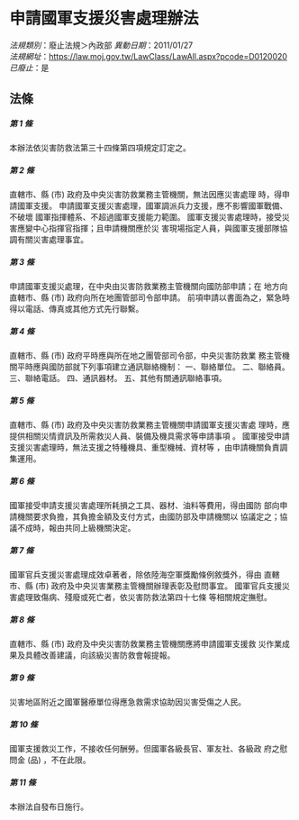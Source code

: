 # 申請國軍支援災害處理辦法

*法規類別*：廢止法規＞內政部
*異動日期*：2011/01/27  
*法規網址*：https://law.moj.gov.tw/LawClass/LawAll.aspx?pcode=D0120020
*已廢止*：是


## 法條
##### 第 1 條
本辦法依災害防救法第三十四條第四項規定訂定之。


##### 第 2 條
直轄市、縣 (市) 政府及中央災害防救業務主管機關，無法因應災害處理
時，得申請國軍支援。
申請國軍支援災害處理，國軍調派兵力支援，應不影響國軍戰備、不破壞
國軍指揮體系、不超過國軍支援能力範圍。
國軍支援災害處理時，接受災害應變中心指揮官指揮；且申請機關應於災
害現場指定人員，與國軍支援部隊協調有關災害處理事宜。


##### 第 3 條
申請國軍支援災處理，在中央由災害防救業務主管機關向國防部申請；在
地方向直轄市、縣 (市) 政府向所在地團管部司令部申請。
前項申請以書面為之，緊急時得以電話、傳真或其他方式先行聯繫。


##### 第 4 條
直轄市、縣 (市) 政府平時應與所在地之團管部司令部，中央災害防救業
務主管機關平時應與國防部就下列事項建立通訊聯絡機制：
一、聯絡單位。
二、聯絡員。
三、聯絡電話。
四、通訊器材。
五、其他有關通訊聯絡事項。


##### 第 5 條
直轄市、縣 (市) 政府及中央災害防救業務主管機關申請國軍支援災害處
理時，應提供相關災情資訊及所需救災人員、裝備及機具需求等申請事項
。
國軍接受申請支援災害處理時，無法支援之特種機具、重型機械、資材等
，由申請機關負責調集運用。


##### 第 6 條
國軍接受申請支援災害處理所耗損之工具、器材、油料等費用，得由國防
部向申請機關要求負擔，其負擔金額及支付方式，由國防部及申請機關以
協議定之；協議不成時，報由共同上級機關決定。


##### 第 7 條
國軍官兵支援災害處理成效卓著者，除依陸海空軍獎勵條例敘獎外，得由
直轄市、縣 (市) 政府及中央災害業務主管機關辦理表彰及慰問事宜。
國軍官兵支援災害處理致傷病、殘廢或死亡者，依災害防救法第四十七條
等相關規定撫慰。


##### 第 8 條
直轄市、縣 (市) 政府及中央災害防救業務主管機關應將申請國軍支援救
災作業成果及具體改善建議，向該級災害防救會報提報。


##### 第 9 條
災害地區附近之國軍醫療單位得應急救需求協助因災害受傷之人民。


##### 第 10 條
國軍支援救災工作，不接收任何酬勞。但國軍各級長官、軍友社、各級政
府之慰問金 (品) ，不在此限。


##### 第 11 條
本辦法自發布日施行。



